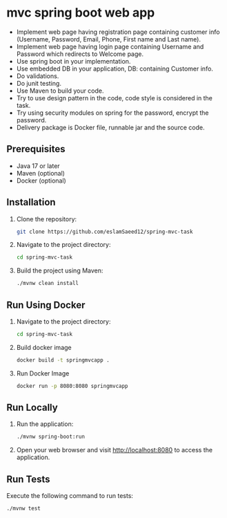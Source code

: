 # mvc spring boot web app

- Implement web page having registration page containing customer info (Username, Password, Email, Phone, First name and
  Last name).
- Implement web page having login page containing Username and Password which redirects to Welcome page.
- Use spring boot in your implementation.
- Use embedded DB in your application, DB: containing Customer info.
- Do validations.
- Do junit testing.
- Use Maven to build your code.
- Try to use design pattern in the code, code style is considered in the task.
- Try using security modules on spring for the password, encrypt the password.
- Delivery package is Docker file, runnable jar and the source code.

## Prerequisites

- Java 17 or later
- Maven (optional)
- Docker (optional)

## Installation

1. Clone the repository:

    ```bash
    git clone https://github.com/eslamSaeed12/spring-mvc-task
    ```

2. Navigate to the project directory:

    ```bash
    cd spring-mvc-task
    ```

3. Build the project using Maven:

    ```bash
    ./mvnw clean install
    ```

## Run Using Docker

1. Navigate to the project directory:

    ```bash
    cd spring-mvc-task
    ```
2. Build docker image
    ```bash
    docker build -t springmvcapp .
    ```
3. Run Docker Image
    ```bash
    docker run -p 8080:8080 springmvcapp
    ```

## Run Locally

1. Run the application:

    ```bash
    ./mvnw spring-boot:run
    ```

2. Open your web browser and visit [http://localhost:8080](http://localhost:8080) to access the application.

## Run Tests

Execute the following command to run tests:

```bash
./mvnw test
